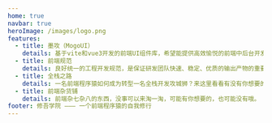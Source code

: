 ```yaml
---
home: true
navbar: true
heroImage: /images/logo.png
features:
  - title: 墨攻（MogoUI）
    details: 基于vite和vue3开发的前端UI组件库，希望能提供高效愉悦的前端中后台开发体验。
  - title: 前端规范
    details: 良好统一的工程开发规范，是保证研发团队快速、稳定、优质的输出产物的重要前提。
  - title: 全栈之路
    details: 一名前端程序猿如何成为转型一名全栈开发攻城狮？来这里看看有没有你想要的答案。
  - title: 前端杂货铺
    details: 前端杂七杂八的东西，没事可以来淘一淘，可能有你想要的，也可能没有哦。
footer: 修吾学院 ——— 一个前端程序猿的自我修行
---
```


<div class="card">

</div>
